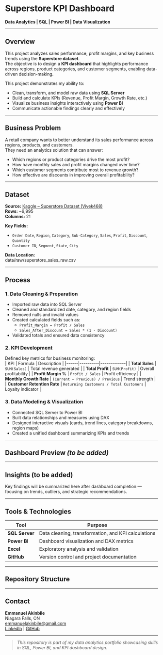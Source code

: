 # Superstore KPI Dashboard  
**Data Analytics | SQL | Power BI | Data Visualization**

---

## Overview  

This project analyzes sales performance, profit margins, and key business trends using the **Superstore dataset**.  
The objective is to design a **KPI dashboard** that highlights performance across regions, product categories, and customer segments, enabling data-driven decision-making.  

This project demonstrates my ability to:  
- Clean, transform, and model raw data using **SQL Server**  
- Build and calculate KPIs (Revenue, Profit Margin, Growth Rate, etc.)  
- Visualize business insights interactively using **Power BI**  
- Communicate actionable findings clearly and effectively  

---

## Business Problem  

A retail company wants to better understand its sales performance across regions, products, and customers.  
They need an analytics solution that can answer:  

- Which regions or product categories drive the most profit?  
- How have monthly sales and profit margins changed over time?  
- Which customer segments contribute most to revenue growth?  
- How effective are discounts in improving overall profitability?  

---

## Dataset  

**Source:** [Kaggle – Superstore Dataset (Vivek468)](https://www.kaggle.com/datasets/vivek468/superstore-dataset-final)  
**Rows:** ~9,995  
**Columns:** 21  

**Key Fields:**  
- `Order Date`, `Region`, `Category`, `Sub-Category`, `Sales`, `Profit`, `Discount`, `Quantity`  
- `Customer ID`, `Segment`, `State`, `City`  

**Data Location:**  
data/raw/superstore_sales_raw.csv

---

## Process  

### 1. Data Cleaning & Preparation  
- Imported raw data into SQL Server  
- Cleaned and standardized date, category, and region fields  
- Removed nulls and invalid values  
- Created calculated fields such as:  
  - `Profit_Margin = Profit / Sales`  
  - `Sales_After_Discount = Sales * (1 - Discount)`  
- Validated totals and ensured data consistency  

### 2. KPI Development  
Defined key metrics for business monitoring:  
| KPI | Formula | Description |
|------|----------|-------------|
| **Total Sales** | `SUM(Sales)` | Total revenue generated |
| **Total Profit** | `SUM(Profit)` | Overall profitability |
| **Profit Margin %** | `Profit / Sales` | Profit efficiency |
| **Monthly Growth Rate** | `(Current – Previous) / Previous` | Trend strength |
| **Customer Retention Rate** | `Returning Customers / Total Customers` | Loyalty indicator |

### 3. Data Modeling & Visualization  
- Connected SQL Server to Power BI  
- Built data relationships and measures using DAX  
- Designed interactive visuals (cards, trend lines, category breakdowns, region maps)  
- Created a unified dashboard summarizing KPIs and trends  

---

## Dashboard Preview *(to be added)*  


---

## Insights (to be added)  

Key findings will be summarized here after dashboard completion — focusing on trends, outliers, and strategic recommendations.

---

## Tools & Technologies  

| Tool | Purpose |
|------|----------|
| **SQL Server** | Data cleaning, transformation, and KPI calculations |
| **Power BI** | Dashboard visualization and DAX metrics |
| **Excel** | Exploratory analysis and validation |
| **GitHub** | Version control and project documentation |

---

## Repository Structure  


---

## Contact  

**Emmanuel Akinbile**  
Niagara Falls, ON  
[emmanuelakinbile@gmail.com](mailto:emmanuelakinbile@gmail.com)  
[LinkedIn](https://www.linkedin.com/in/emmanuel-akinbile) | [GitHub](https://github.com/EmmanuelAkinbile)

---

> *This repository is part of my data analytics portfolio showcasing skills in SQL, Power BI, and KPI dashboard design.*

